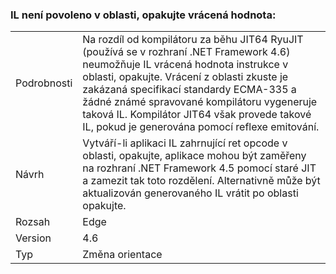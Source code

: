 ### <a name="il-ret-not-allowed-in-a-try-region"></a>IL není povoleno v oblasti, opakujte vrácená hodnota:

|   |   |
|---|---|
|Podrobnosti|Na rozdíl od kompilátoru za běhu JIT64 RyuJIT (používá se v rozhraní .NET Framework 4.6) neumožňuje IL vrácená hodnota instrukce v oblasti, opakujte. Vrácení z oblasti zkuste je zakázaná specifikací standardy ECMA-335 a žádné známé spravované kompilátoru vygeneruje taková IL. Kompilátor JIT64 však provede takové IL, pokud je generována pomocí reflexe emitování.|
|Návrh|Vytváří-li aplikaci IL zahrnující ret opcode v oblasti, opakujte, aplikace mohou být zaměřeny na rozhraní .NET Framework 4.5 pomocí staré JIT a zamezit tak toto rozdělení. Alternativně může být aktualizován generovaného IL vrátit po oblasti opakujte.|
|Rozsah|Edge|
|Version|4.6|
|Typ|Změna orientace|

